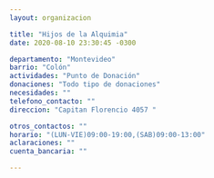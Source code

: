 ```yaml
---
layout: organizacion

title: "Hijos de la Alquimia"
date: 2020-08-10 23:30:45 -0300

departamento: "Montevideo"
barrio: "Colón"
actividades: "Punto de Donación"
donaciones: "Todo tipo de donaciones"
necesidades: ""
telefono_contacto: ""
direccion: "Capitan Florencio 4057 "

otros_contactos: ""
horario: "(LUN-VIE)09:00-19:00,(SAB)09:00-13:00"
aclaraciones: ""
cuenta_bancaria: ""

---
```

